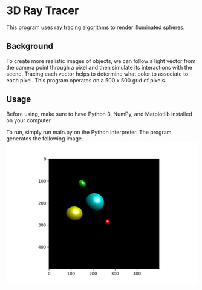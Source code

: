 # 3D Ray Tracer

This program uses ray tracing algorithms to render illuminated spheres. 

## Background
To create more realistic images of objects, we can follow a light vector from the camera point through a pixel and then simulate its interactions
with the scene. Tracing each vector helps to determine what color to associate to each pixel. This program operates on a 500 x 500 grid of pixels.

## Usage

Before using, make sure to have Python 3, NumPy, and Matplotlib installed on your computer.

To run, simply run main.py on the Python interpreter.
The program generates the following image.
![Image](ray_traced_spheres.png)
